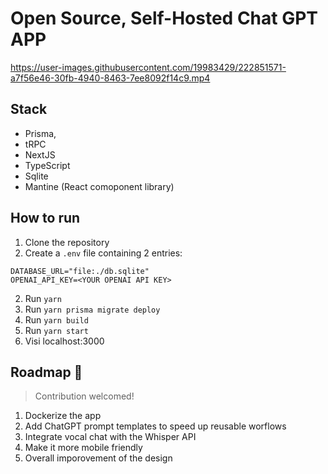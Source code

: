 # Open Source, Self-Hosted Chat GPT APP

https://user-images.githubusercontent.com/19983429/222851571-a7f56e46-30fb-4940-8463-7ee8092f14c9.mp4

## Stack

- Prisma,
- tRPC
- NextJS
- TypeScript
- Sqlite
- Mantine (React comoponent library)

## How to run

1. Clone the repository
2. Create a `.env` file containing 2 entries:

```
DATABASE_URL="file:./db.sqlite"
OPENAI_API_KEY=<YOUR OPENAI API KEY>
```

2. Run `yarn`
3. Run `yarn prisma migrate deploy`
4. Run `yarn build`
5. Run `yarn start`
6. Visi localhost:3000

## Roadmap 🚀

> Contribution welcomed!

1. Dockerize the app
2. Add ChatGPT prompt templates to speed up reusable worflows
3. Integrate vocal chat with the Whisper API
4. Make it more mobile friendly
5. Overall imporovement of the design
